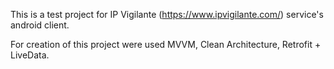This is a test project for IP Vigilante (https://www.ipvigilante.com/) service's android client.

For creation of this project were used MVVM, Clean Architecture, Retrofit + LiveData.
